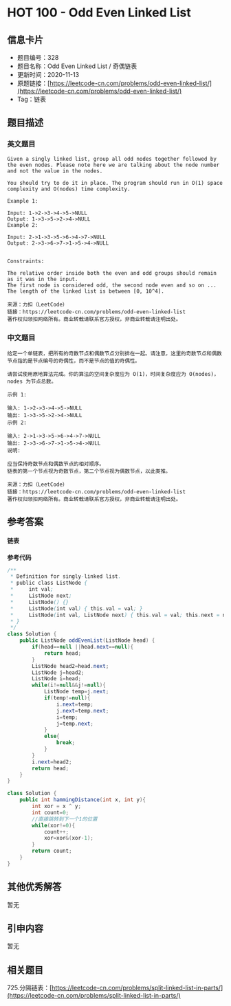 # HOT 100 - Odd Even Linked List

## 信息卡片
- 题目编号：328
- 题目名称：Odd Even Linked List / 奇偶链表
- 更新时间：2020-11-13
- 原题链接：[https://leetcode-cn.com/problems/odd-even-linked-list/](https://leetcode-cn.com/problems/odd-even-linked-list/)
- Tag：链表



## 题目描述
### 英文题目
```
Given a singly linked list, group all odd nodes together followed by the even nodes. Please note here we are talking about the node number and not the value in the nodes.

You should try to do it in place. The program should run in O(1) space complexity and O(nodes) time complexity.

Example 1:

Input: 1->2->3->4->5->NULL
Output: 1->3->5->2->4->NULL
Example 2:

Input: 2->1->3->5->6->4->7->NULL
Output: 2->3->6->7->1->5->4->NULL
 

Constraints:

The relative order inside both the even and odd groups should remain as it was in the input.
The first node is considered odd, the second node even and so on ...
The length of the linked list is between [0, 10^4].

来源：力扣（LeetCode）
链接：https://leetcode-cn.com/problems/odd-even-linked-list
著作权归领扣网络所有。商业转载请联系官方授权，非商业转载请注明出处。
```


### 中文题目
```
给定一个单链表，把所有的奇数节点和偶数节点分别排在一起。请注意，这里的奇数节点和偶数节点指的是节点编号的奇偶性，而不是节点的值的奇偶性。

请尝试使用原地算法完成。你的算法的空间复杂度应为 O(1)，时间复杂度应为 O(nodes)，nodes 为节点总数。

示例 1:

输入: 1->2->3->4->5->NULL
输出: 1->3->5->2->4->NULL
示例 2:

输入: 2->1->3->5->6->4->7->NULL 
输出: 2->3->6->7->1->5->4->NULL
说明:

应当保持奇数节点和偶数节点的相对顺序。
链表的第一个节点视为奇数节点，第二个节点视为偶数节点，以此类推。

来源：力扣（LeetCode）
链接：https://leetcode-cn.com/problems/odd-even-linked-list
著作权归领扣网络所有。商业转载请联系官方授权，非商业转载请注明出处。
```


## 参考答案
#### **链表**
**参考代码**
```java
/**
 * Definition for singly-linked list.
 * public class ListNode {
 *     int val;
 *     ListNode next;
 *     ListNode() {}
 *     ListNode(int val) { this.val = val; }
 *     ListNode(int val, ListNode next) { this.val = val; this.next = next; }
 * }
 */
class Solution {
    public ListNode oddEvenList(ListNode head) {
        if(head==null ||head.next==null){
            return head;
        }
        ListNode head2=head.next;
        ListNode j=head2;
        ListNode i=head;
        while(i!=null&&j!=null){
            ListNode temp=j.next;
            if(temp!=null){
                i.next=temp; 
                j.next=temp.next;
                i=temp;
                j=temp.next;
            }
            else{ 
                break;
            }
        }
        i.next=head2;
        return head;
    }
}
```


```java
class Solution {
    public int hammingDistance(int x, int y){
        int xor = x ^ y;
        int count=0;
        //直接跳转到下一个1的位置
        while(xor!=0){
            count++;
            xor=xor&(xor-1);
        }
        return count;
    }
}
```
## 其他优秀解答
暂无<br />

## 引申内容
暂无<br />

## 相关题目
725.分隔链表：[https://leetcode-cn.com/problems/split-linked-list-in-parts/](https://leetcode-cn.com/problems/split-linked-list-in-parts/)
